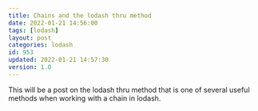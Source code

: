 ```yaml
---
title: Chains and the lodash thru method
date: 2022-01-21 14:56:00
tags: [lodash]
layout: post
categories: lodash
id: 953
updated: 2022-01-21 14:57:30
version: 1.0
---
```


This will be a post on the lodash thru method that is one of several useful methods when working with a chain in lodash.

<!-- more -->
